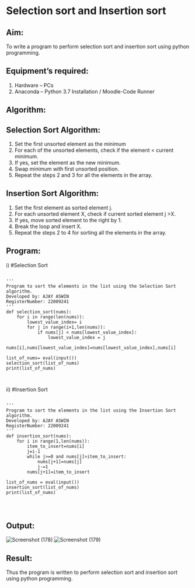 # Selection sort and Insertion sort
## Aim:
To write a program to perform selection sort and insertion sort using python programming.
## Equipment’s required:
1.	Hardware – PCs
2.	Anaconda – Python 3.7 Installation / Moodle-Code Runner
## Algorithm:
## Selection Sort Algorithm:
1.	Set the first unsorted element as the minimum
2.	For each of the unsorted elements, check if the element < current minimum.
3.	If yes, set the element as the new minimum.
4.	Swap minimum with first unsorted position.
5.	Repeat the steps 2 and 3 for all the elements in the array.
## Insertion Sort Algorithm:
1.	Set the first element as sorted element j.
2.	For each unsorted element X, check if current sorted element j >X.
3.	If yes, move sorted element to the right by 1.
4.	Break the loop and insert X.
5.	Repeat the steps 2 to 4 for sorting all the elements in the array.
## Program:
i)	#Selection Sort
```

''' 
Program to sort the elements in the list using the Selection Sort algorithm.
Developed by: AJAY ASWIN
RegisterNumber: 22009241
'''
def selection_sort(nums):
    for i in range(len(nums)):
        lowest_value_index= i
        for j in range(i+1,len(nums)):
            if nums[j] < nums[lowest_value_index]:
                lowest_value_index = j
        nums[i],nums[lowest_value_index]=nums[lowest_value_index],nums[i] 
        
list_of_nums= eval(input())
selection_sort(list_of_nums)
print(list_of_nums)



```
ii)	#Insertion Sort
```

''' 
Program to sort the elements in the list using the Insertion Sort algorithm.
Developed by: AJAY ASWIN
RegisterNumber: 22009241
'''
def insertion_sort(nums):
    for i in range(1,len(nums)):
        item_to_insert=nums[i]
        j=i-1
        while j>=0 and nums[j]>item_to_insert:
            nums[j+1]=nums[j]
            j-=1
        nums[j+1]=item_to_insert
            
list_of_nums = eval(input())
insertion_sort(list_of_nums)
print(list_of_nums)




```

## Output:
![Screenshot (178)](https://user-images.githubusercontent.com/118679692/214774572-78e0ae02-9524-4579-8abe-190a3807700a.png)
![Screenshot (179)](https://user-images.githubusercontent.com/118679692/214774593-78d374aa-996d-4aa5-b188-fd19f238db53.png)


## Result:
Thus the program is written to perform selection sort and insertion sort using python programming.
